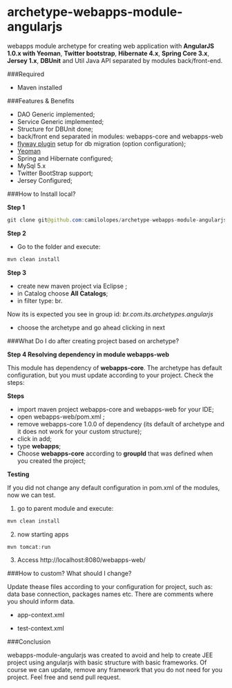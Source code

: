 archetype-webapps-module-angularjs
========================

webapps module archetype for creating web application with **AngularJS 1.0.x with Yeoman**, **Twitter bootstrap**, **Hibernate 4.x**, **Spring Core 3.x**, **Jersey 1.x**, **DBUnit** and Util Java API separated by modules  back/front-end.

###Required 

* Maven installed 

###Features & Benefits 

* DAO Generic implemented; 
* Service Generic implemented; 
* Structure for DBUnit done; 
* back/front end separated in modules: webapps-core and webapps-web 
* [flyway plugin](http://flywaydb.org) setup for db migration (option configuration); 
* [Yeoman](http://yeoman.io)
* Spring and Hibernate configured; 
* MySql 5.x 
* Twitter BootStrap support; 
* Jersey Configured; 

###How to Install local?

**Step 1**

```java
git clone git@github.com:camilolopes/archetype-webapps-module-angularjs.git
```

**Step 2**

* Go to the folder and execute: 

```java
mvn clean install 
```

**Step 3**

* create new maven project via Eclipse ;
* in Catalog choose **All Catalogs**;
* in filter type: br.

Now its is expected you see in group id: *br.com.its.archetypes.angularjs*

* choose the archetype and go ahead clicking in next 

###What Do I do after creating project based on archetype?

**Step 4 Resolving dependency in module webapps-web**

This module has dependency of **webapps-core**. The archetype has default configuration, but you must update according to your project. Check the steps:

**Steps** 

* import maven project webapps-core and webapps-web for your IDE; 
* open webapps-web/pom.xml ;
* remove webapps-core 1.0.0 of dependency (its default of archetype and it does not work for your custom structure); 
* click in add; 
* type **webapps**; 
* Choose **webapps-core** according to  **groupId** that was defined when you created the project; 

**Testing**

If you did not change any  default configuration in pom.xml of the modules, now we can test. 

1. go to parent module and execute:

```java
mvn clean install 
```

2.  now starting apps

```java
mvn tomcat:run
```

3.  Access http://localhost:8080/webapps-web/

###How to custom? What should I change? 

Update thease files according to your configuration for project, such as: data base connection, packages names etc. There are comments where you should inform data. 

* app-context.xml 

* test-context.xml


###Conclusion 

webapps-module-angularjs was created to avoid and help to create JEE project using angularjs with basic structure with basic frameworks. Of course we can update, remove any framework that you do not need for you project. Feel free and send pull request. 


